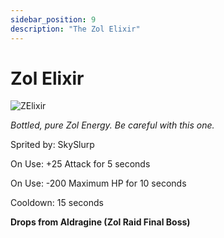 ```yaml
---
sidebar_position: 9
description: "The Zol Elixir"
---
```


# Zol Elixir

![ZElixir](https://vwiki.valorserver.com/api/item/picture/zol%20elixir)

<i>Bottled, pure Zol Energy. Be careful with this one.</i>

Sprited by: SkySlurp

On Use: +25 Attack for 5 seconds

On Use: -200 Maximum HP for 10 seconds

Cooldown: 15 seconds

**Drops from Aldragine (Zol Raid Final Boss)**

